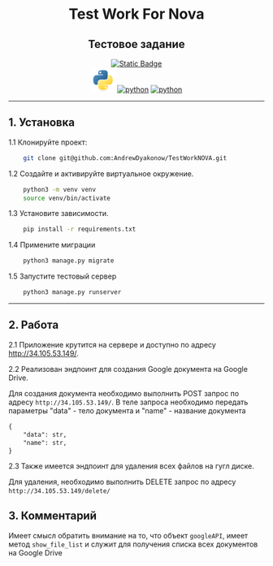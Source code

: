 
<h1 align="center">Test Work For Nova</h1>

<h2 align="center"> Тестовое задание </h2>

<div align="center">
    
<div>
    <a href="https://pypi.org/project/gunicorn/"><img alt="Static Badge" src="https://img.shields.io/badge/gunicorn-21.2.0-darkgreen?labelColor=gray"></a>
</div>
<div>
    <a href="https://www.python.org/"><img width="48" height="48" src="https://raw.githubusercontent.com/devicons/devicon/master/icons/python/python-original.svg" alt="python"/></a>
    <a href="https://www.djangoproject.com/"><img width="48" height="48" src="https://cdn.worldvectorlogo.com/logos/django.svg" alt="python"/></a>
    <a href="https://www.nginx.com/"><img width="48" height="48" src="https://img.icons8.com/color/48/nginx.png" alt="python"/></a>

</div>

</div>

___

<h2>1. Установка</h2>

1.1 Клонируйте проект:
    
```bash
    git clone git@github.com:AndrewDyakonow/TestWorkNOVA.git
```

1.2 Создайте и активируйте виртуальное окружение.
```bash
    python3 -m venv venv
    source venv/bin/activate
```
1.3 Установите зависимости.
```bash
    pip install -r requirements.txt
```

1.4 Примените миграции
```bash
    python3 manage.py migrate
```

1.5 Запустите тестовый сервер
```bash
    python3 manage.py runserver
```

___

<h2>2. Работа</h2>

2.1 Приложение крутится на сервере и доступно по адресу http://34.105.53.149/.

2.2 Реализован эндпоинт для создания Google документа на Google Drive.

Для создания документа необходимо выполнить POST запрос по адресу ``http://34.105.53.149/``.
В теле запроса необходимо передать параметры "data" - тело документа и "name" - название документа
```text
{
    "data": str,
    "name": str,
}
```

2.3 Также имеется эндпоинт для удаления всех файлов на гугл диске.

Для удаления, необходимо выполнить DELETE запрос по адресу ``http://34.105.53.149/delete/``



<h2>3. Комментарий</h2>
    
Имеет смысл обратить внимание на то, что объект ``googleAPI``, имеет метод ``show_file_list`` 
и служит для получения списка всех документов на Google Drive
